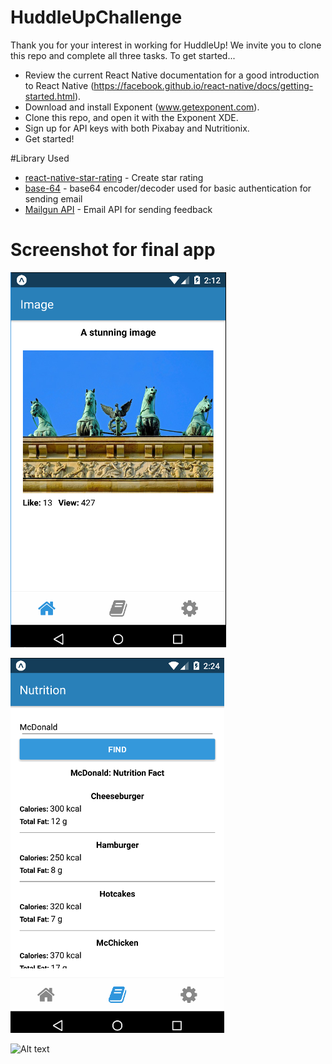 # HuddleUpChallenge

Thank you for your interest in working for HuddleUp!  We invite you to clone this repo and complete all three tasks.  To get started...

* Review the current React Native documentation for a good introduction to React Native (https://facebook.github.io/react-native/docs/getting-started.html).
* Download and install Exponent (www.getexponent.com).
* Clone this repo, and open it with the Exponent XDE.
* Sign up for API keys with both Pixabay and Nutritionix.
* Get started!

#Library Used  
*	[react-native-star-rating](https://github.com/djchie/react-native-star-rating) - Create star rating
*	[base-64](https://www.npmjs.com/package/base-64) -  base64 encoder/decoder used for basic authentication for sending email
* [Mailgun API](https://documentation.mailgun.com/api-sending.html#sending) -  Email API for sending feedback

# Screenshot for final app
![Alt text](/screenshots/reactimage.png?raw=true "image")  

![Alt text](/screenshots/reactnutrition.png?raw=true "nutrition")

![Alt text](/images/feedback.png?raw=true "feedback")
